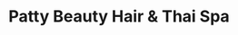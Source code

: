 ---
title: "Patty Beauty Hair & Thai Spa"
url: /cardiff/patty-beauty-hair-and-thai-spa/
shop: hairdresser
---